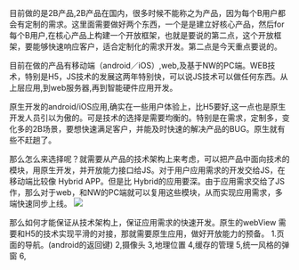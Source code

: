 目前做的是2B产品,2B产品在国内，很多时候不能称之为产品，因为每个B用户都会有定制的需求。这里面需要做好两个东西，一个是是建立好核心产品，然后for每个B用户,在核心产品上构建一个开放框架，也就是要说的第二点，这个开放框架，要能够快速响应客户，适合定制化的需求开发。第二点是今天重点要说的。

目前在做的产品有移动端（android／iOS）,web,及基于NW的PC端。WEB技术，特别是H5，JS技术的发展这两年特别快，可以说JS技术可以做任何东西。从上层应用,到web服务器,再到智能硬件应用开发。

原生开发的android/iOS应用,确实在一些用户体验上，比H5要好,这一点也是原生开发人员引以为傲的。可是技术的选择是需要均衡的。特别是在需求，定制多，变化多的2B场景，要想快速满足客户，并能及时快速的解决产品的BUG。原生就有些不赶趟了。

那么怎么来选择呢？就需要从产品的技术架构上来考虑，可以把产品中面向技术的模块，用原生开发，并开放能力接口给JS。对于用户应用需求的开发交给JS，在移动端比较像 Hybrid APP。但是比 Hybrid的应用要深。由于应用需求交给了JS作，那么对于web，和NW的PC端就可以复用这些模块，从而实现应用需求，多端快速同步上线。
![](http://www.uisdc.com/wp-content/uploads/2014/12/texingfenxi.png)

那么如何才能保证从技术架构上，保证应用需求的快速开发。原生的webView 需要和H5的技术实现平滑的对接，那就需要原生应用，做好开放能力的预备。
1.页面的导航。(android的返回键)
2,摄像头
3,地理位置
4,缓存的管理
5,统一风格的弹窗
6,

